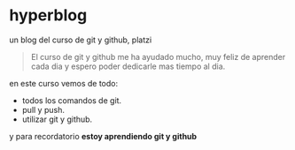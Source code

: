 # hyperblog
un blog del curso de git y github, platzi
> El curso de git y github me ha ayudado mucho, muy feliz de aprender cada dia y espero poder dedicarle mas tiempo al dia.

en este curso vemos de todo:
* todos los comandos de git.
* pull y push.
* utilizar git y github.

y para recordatorio **estoy aprendiendo git y github**